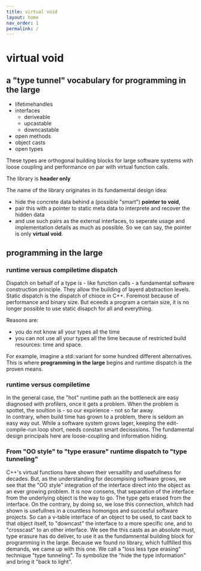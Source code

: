 ```yaml
---
title: virtual void
layout: home
nav_order: 1
permalink: /
---
```


# virtual void

## a "type tunnel" vocabulary for programming in the large
- lifetimehandles
- interfaces
  - deriveable
  - upcastable
  - downcastable
- open methods
- object casts
- open types

These types are orthogonal building blocks for large software systems with loose coupling and performance on par with virtual function calls. 

The library is **header only** 

The name of the library originates in its fundamental design idea:
- hide the concrete data behind a (possible "smart") **pointer to void**,
- pair this with a pointer to static meta data to interprete and recover the hidden data
- and use such pairs as the external interfaces, to seperate usage and implementation details as much as possible. So we can say, the pointer is only **virtual void**. 

## programming in the large

### runtime versus compiletime dispatch

Dispatch on behalf of a type is - like function calls - a fundamental software construction principle. 
They allow the building of layerd abstraction levels.
Static dispatch is the dispatch of chioce in C++. Foremost because of performance and binary size.
But eceeds a program a certain size, it is no longer possible to use static disapch for all and everything. 

Reasons are:
- you do not know all your types all the time
- you can not use all your types all the time because of restricted build resources: time and space.

For example, imagine a std::variant for some hundred different alternatives.
This is where **programming in the large** begins and runtime dispatch is the proven means.

### runtime versus compiletime 

In the general case, the "hot" runtime path an the bottleneck are easy diagnosed with profilers, once it gets a problem.
When the problem is spottet, the soultion is - so our expirience - not so far away.  
In contrary, when build time has grown to a problem, there is seldom an easy way out. 
While a software system grows lager, keeping the edit-compile-run loop short, needs constan smart decisssions.
The fundamental design principals here are loose-coupling and information hiding.

### From "OO style" to "type erasure" runtime dispatch to "type tunneling"

C++'s virtual functions have shown their versaitilty and usefullness for decades.
But, as the understanding for decompising software grows, we see that the "OO style" integration of the interface direct into the object as an ever growing problem.
It is now consens, that separation of the interface from the underlying object is the way to go. The type gets erased from the interface.
On the contrary, by doing so, we lose this connection, whitch had shown is usefullnes in a countless homongos and succesful software projects.
So can a v-table interface of an object to be used, to cast back to that object itself, to "downcast" the interface to a more specific one, and to "crosscast" to an other interface.
We see the this casts as an absolute must, type erasure has do deliver, to use it as the fundamnental building block for  programming in the large.
Because we found no library, which fullfilled this demands, we came up with this one.
We call a "loss less type erasing" technique "type tunneling".
To symbolize the "hide the type information" and bring it "back to light".



